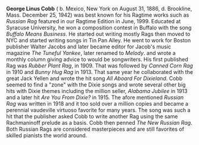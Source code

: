 
**George Linus Cobb** ( b. Mexico, New York on August 31, 1886, d. Brookline, Mass. December 25, 1942) was best known for his Ragtime works such as *Russian Rag* featured in our Ragtime Edition in June, 1999. Educated at Syracuse University, he won a composition contest in Buffalo with the song *Buffalo Means Business*. He started out writing mostly Rags then moved to NYC and started writing songs in Tin Pan Alley. He went to work for Boston publisher Walter Jacobs and later became editor for Jacob's music magazine *The Tuneful Yankee*, later renamed to *Melody*. and wrote a monthly column giving advice to would be songwriters. His first published Rag was *Rubber Plant Rag*, in 1909. That was followed by *Canned Corn Rag* in 1910 and *Bunny Hug Rag* in 1913. That same year he collaborated with the great Jack Yellen and wrote the hit song *All Aboard For Dixieland*. Cobb seemed to find a "zone" with the Dixie songs and wrote several other big hits with Dixie themes including the million seller, *Alabama Jubilee* in 1913 and a later hit *Are You From Dixie?* in 1915. The afore mentioned *Russian Rag* was written in 1918 and it too sold over a million copies and became a perennial vaudeville virtuoso favorite for many years. The song was such a hit that the publisher asked Cobb to write another Rag using the same Rachmaninoff prelude as a basis. Cobb then penned *The New Russian Rag*. Both Russian Rags are considered masterpieces and are still favorites of skilled pianists the world around.